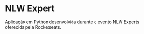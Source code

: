 # NLW Expert
 Aplicação em Python desenvolvida durante o evento NLW Experts oferecida pela Rocketseats. 

